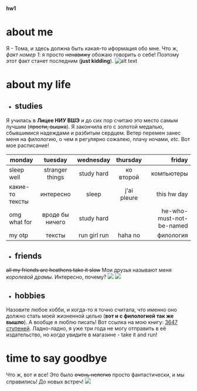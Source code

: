 #### hw1

# __about me__

Я - Тома, и здесь должна быть какая-то иформация обо мне. Что ж, *факт номер 1*: я просто ~~ненавижу~~ обожаю говорить о себе! Поэтому этот факт станет последним (**just kidding**).
![alt text](https://78.media.tumblr.com/b01cfe826d3bf4edc2686760783c168b/tumblr_oiubonQEol1vxu8n6o1_400.gif)

# **about my life**

   + ## **studies**
   
   Я училась в __Лицее НИУ ВШЭ__ и до сих пор считаю это место самым лучшим (~~прости, вышка~~). Я закончила его с золотой медалью, сбывшимися надеждами и разбитым сердцем. Ветер перемен занес меня на филологию, о чем я регулярно сожалею, плачу ночами, *etc.* Вот мое расписание!
   
   **monday**|**tuesday**|**wednesday**|**thursday**|**friday**        
   ----------|:---------:|:-----------:|:----------:|------------------:
   sleep well| stranger things|study hard|ко второй|компьютеры
   какие-то тексты| интересно| sleep | j'ai pleure | this hw day
   omg what for| вроде бы ничего| study hard| |he-who-must-not-be-named
   my otp| тексты | run girl run | haha no | филология

   - ## **friends**
   
   ~~all my friends are heathens take it slow~~ Мои друзья называют меня *королевой драмы*. Интересно, почему?
   ![](https://media.giphy.com/media/yIU2PG1SlZoUE/giphy.gif)
   ![](https://static.tumblr.com/2ae598d3376ca45c7199f419ad479a63/or5rzh2/8Tlo4tqox/tumblr_static_tumblr_static__640.gif)


   + ## **hobbies**
   
   Назовите любое хобби, и когда-то я точно считала, что именно оно должно стать моей жизненной целью (**вот и с филологией так же вышло**). А вообще я люблю писать! Вот ссылка на мою книгу: [3647 ступеней](www.myfuturebook.com). Ладно-ладно, я уже три года не могу отправить в её издательство, но *когда* увидите в магазине - take it and run!
   
# **time to say goodbye**

Что ж, вот и все! Это было ~~очень нелегко~~ просто фантастически, и мы справились! До новых встреч!
![](https://78.media.tumblr.com/f6f2b74d1b5c73f4b559f9c0a49c86ed/tumblr_nzrx72NcmR1qj47bio1_400.gif)
   
